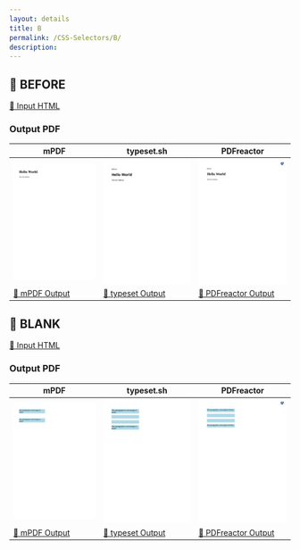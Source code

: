 ```yaml
---
layout: details
title: B
permalink: /CSS-Selectors/B/
description: 
---
```




## 🔬 BEFORE

[📄 Input HTML](https://raw.githubusercontent.com/azettl/compare.html2pdf.tools/master//html/CSS%20Selectors/B/before.html)

### Output PDF

| mPDF | typeset.sh | PDFreactor |
|---------|---------|---------|
| ![mPDF Preview](mpdf__html_CSS_Selectors_B_before.html.png) | ![typeset Preview](typeset__html_CSS_Selectors_B_before.html.png) | ![PDFreactor Preview](pdfreactor__html_CSS_Selectors_B_before.html.png) |
| [📕 mPDF Output](mpdf__html_CSS_Selectors_B_before.html.pdf) | [📕 typeset Output](typeset__html_CSS_Selectors_B_before.html.pdf) | [📕 PDFreactor Output](pdfreactor__html_CSS_Selectors_B_before.html.pdf) |

## 🔬 BLANK

[📄 Input HTML](https://raw.githubusercontent.com/azettl/compare.html2pdf.tools/master//html/CSS%20Selectors/B/blank.html)

### Output PDF

| mPDF | typeset.sh | PDFreactor |
|---------|---------|---------|
| ![mPDF Preview](mpdf__html_CSS_Selectors_B_blank.html.png) | ![typeset Preview](typeset__html_CSS_Selectors_B_blank.html.png) | ![PDFreactor Preview](pdfreactor__html_CSS_Selectors_B_blank.html.png) |
| [📕 mPDF Output](mpdf__html_CSS_Selectors_B_blank.html.pdf) | [📕 typeset Output](typeset__html_CSS_Selectors_B_blank.html.pdf) | [📕 PDFreactor Output](pdfreactor__html_CSS_Selectors_B_blank.html.pdf) |


